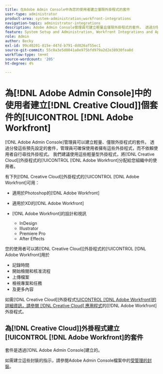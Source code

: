 ```yaml
---
title: 在Adobe Admin Console中為您的使用者建立僅限外掛程式的套件
user-type: administrator
product-area: system-administration;workfront-integrations
navigation-topic: administrator-integrations
description: Adobe Admin Console管理員可建立輕量且僅限外掛程式的套件。 透過分發這些預先設定的套件，管理員可確保使用者擁有這些外掛程式，而不依賴使用者自行尋找外掛程式。 我們建議使用這些輕量型外掛程式，將Adobe Workfront的Creative Cloud外掛程式分配給您組織中的使用者。
feature: System Setup and Administration, Workfront Integrations and Apps
role: Admin
author: Becky
exl-id: 99c40201-815e-447d-b791-dd026af55ec1
source-git-commit: 55c8a3e5d0041a0e975bfd979a2d2e38930fea8d
workflow-type: tm+mt
source-wordcount: '205'
ht-degree: 4%

---
```


# 為[!DNL Adobe Admin Console]中的使用者建立[!DNL Creative Cloud]]個套件的[!UICONTROL [!DNL Adobe Workfront]

[!DNL Adobe Admin Console]管理員可以建立輕量、僅限外掛程式的套件。 透過分發這些預先設定的套件，管理員可確保使用者擁有這些外掛程式，而不依賴使用者自行尋找外掛程式。 我們建議使用這些輕量型外掛程式，將[!DNL Creative Cloud]]外掛程式的[!UICONTROL [!DNL Adobe Workfront]分配給您組織中的使用者。

有下列[!DNL Creative Cloud]]外掛程式的[!UICONTROL [!DNL Adobe Workfront]可用：

* 適用於Photoshop的[!DNL Adobe Workfront]
* 適用於XD的[!DNL Adobe Workfront]
* [!DNL Adobe Workfront]的設計和視訊

   * InDesign
   * Illustrator
   * Premiere Pro
   * After Effects

您的使用者可以將[!DNL Creative Cloud]]外掛程式的[!UICONTROL [!DNL Adobe Workfront]用於

* 記錄時間
* 開始檢閱和核准流程
* 上傳檔案
* 檢視專案和任務
* 及更多內容

如需[!DNL Creative Cloud]]外掛程式[!UICONTROL [!DNL Adobe Workfront]的詳細資訊，請參閱 [!DNL Creative Cloud] 應用程式](/help/quicksilver/workfront-integrations-and-apps/adobe-workfront-for-creative-cloud/wf-adobe-cc.md)的[[!DNL Adobe Workfront] 外掛程式。

## 為[!DNL Creative Cloud]]外掛程式建立[!UICONTROL [!DNL Adobe Workfront]的套件

套件是透過[!DNL Adobe Admin Console]建立的。

如需建立這些封裝的指示，請參閱Adobe Admin Console檔案中的[受管理的封裝](https://helpx.adobe.com/enterprise/using/create-nul-packages.html#managed-packages)。
